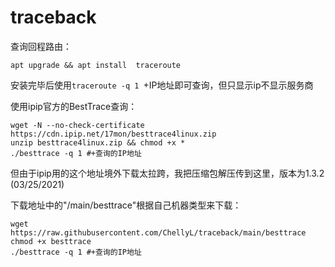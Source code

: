 # traceback

查询回程路由：
```
apt upgrade && apt install  traceroute
```
安装完毕后使用```traceroute -q 1 ```+IP地址即可查询，但只显示ip不显示服务商

使用ipip官方的BestTrace查询：
```
wget -N --no-check-certificate https://cdn.ipip.net/17mon/besttrace4linux.zip
unzip besttrace4linux.zip && chmod +x *
./besttrace -q 1 #+查询的IP地址
```
但由于ipip用的这个地址境外下载太拉跨，我把压缩包解压传到这里，版本为1.3.2 (03/25/2021)

下载地址中的"/main/besttrace"根据自己机器类型来下载：
```
wget https://raw.githubusercontent.com/ChellyL/traceback/main/besttrace
chmod +x besttrace
./besttrace -q 1 #+查询的IP地址
```
